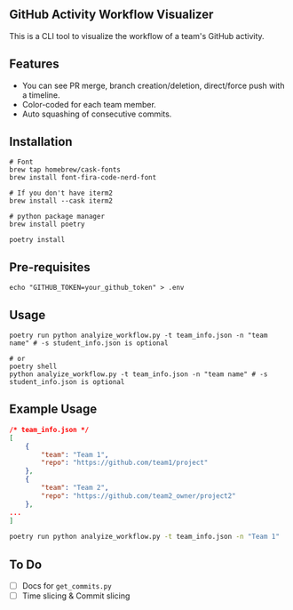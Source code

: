 ## GitHub Activity Workflow Visualizer
This is a CLI tool to visualize the workflow of a team's GitHub activity. 

## Features
- You can see PR merge, branch creation/deletion, direct/force push with a timeline.
- Color-coded for each team member.
- Auto squashing of consecutive commits.

## Installation
```
# Font 
brew tap homebrew/cask-fonts
brew install font-fira-code-nerd-font

# If you don't have iterm2
brew install --cask iterm2

# python package manager
brew install poetry

poetry install
```

## Pre-requisites
```
echo "GITHUB_TOKEN=your_github_token" > .env
```

## Usage
```
poetry run python analyize_workflow.py -t team_info.json -n "team name" # -s student_info.json is optional

# or
poetry shell
python analyize_workflow.py -t team_info.json -n "team name" # -s student_info.json is optional
```

## Example Usage
```json
/* team_info.json */
[
    {
        "team": "Team 1",
        "repo": "https://github.com/team1/project"
    },
    {
        "team": "Team 2",
        "repo": "https://github.com/team2_owner/project2"
    },
...
]
```

```sh
poetry run python analyize_workflow.py -t team_info.json -n "Team 1"
```

## To Do
- [ ] Docs for `get_commits.py`
- [ ] Time slicing & Commit slicing
